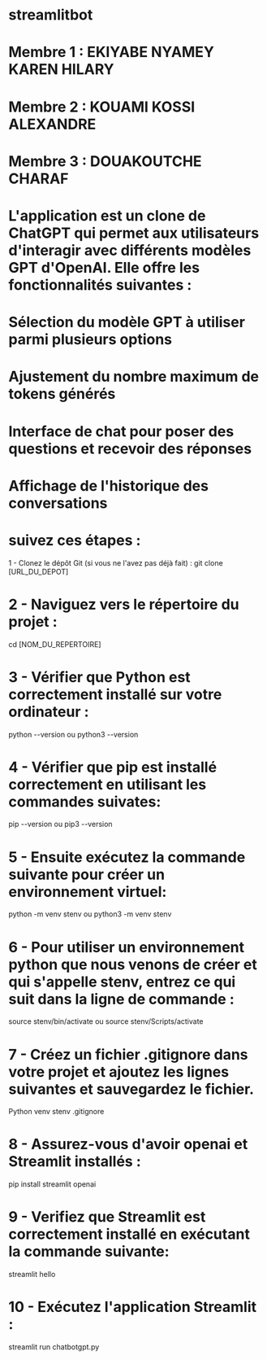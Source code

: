 # streamlitbot

# Membre 1 : EKIYABE NYAMEY KAREN HILARY
# Membre 2 : KOUAMI KOSSI ALEXANDRE
# Membre 3 : DOUAKOUTCHE CHARAF

# L'application est un clone de ChatGPT qui permet aux utilisateurs d'interagir avec différents modèles GPT d'OpenAI. Elle offre les fonctionnalités suivantes :
# Sélection du modèle GPT à utiliser parmi plusieurs options
# Ajustement du nombre maximum de tokens générés
# Interface de chat pour poser des questions et recevoir des réponses
# Affichage de l'historique des conversations

# suivez ces étapes :
1 - Clonez le dépôt Git (si vous ne l'avez pas déjà fait) :
git clone [URL_DU_DEPOT]

# 2 - Naviguez vers le répertoire du projet :
cd [NOM_DU_REPERTOIRE]

# 3 - Vérifier que Python est correctement installé sur votre ordinateur :
python --version
ou 
python3 --version

# 4 - Vérifier que pip est installé correctement en utilisant les commandes suivates:
pip --version
ou
pip3 --version

# 5 - Ensuite exécutez la commande suivante pour créer un environnement virtuel:
python -m venv stenv
ou 
python3 -m venv stenv

# 6 - Pour utiliser un environnement python que nous venons de créer et qui s'appelle stenv, entrez ce qui suit dans la ligne de commande :
source stenv/bin/activate 
ou 
source stenv/Scripts/activate 

# 7 - Créez un fichier .gitignore dans votre projet et ajoutez les lignes suivantes et sauvegardez le fichier.
Python venv 
stenv
.gitignore

# 8 - Assurez-vous d'avoir openai et Streamlit installés :
pip install streamlit openai

# 9 - Verifiez que Streamlit est correctement installé en exécutant la commande suivante:
streamlit hello

# 10 - Exécutez l'application Streamlit :
streamlit run chatbotgpt.py